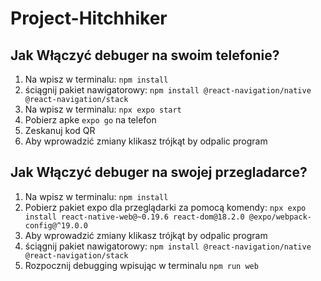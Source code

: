# Project-Hitchhiker
## Jak Włączyć debuger na swoim telefonie?
1. Na wpisz w terminalu: ``npm install``
1. ściągnij pakiet nawigatorowy: ``npm install @react-navigation/native @react-navigation/stack``
1. Na wpisz w terminalu: ``npx expo start``
1. Pobierz apke ``expo go`` na telefon
1. Zeskanuj kod QR
1. Aby wprowadzić zmiany klikasz trójkąt by odpalic program

## Jak Włączyć debuger na swojej przegladarce?
1. Na wpisz w terminalu: ``npm install``
1. Pobierz pakiet expo dla przeglądarki za pomocą komendy: ``npx expo install react-native-web@~0.19.6 react-dom@18.2.0 @expo/webpack-config@^19.0.0``
1. Aby wprowadzić zmiany klikasz trójkąt by odpalic program
1. ściągnij pakiet nawigatorowy: ``npm install @react-navigation/native @react-navigation/stack``
1. Rozpocznij debugging wpisując w terminalu ``npm run web``
